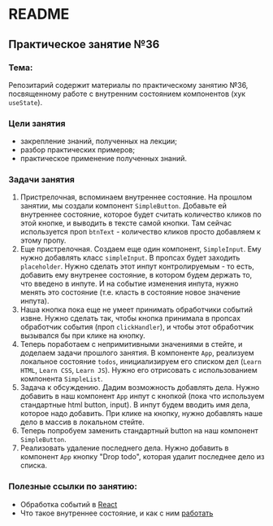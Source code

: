 # README

## Практическое занятие №36

### Тема:

Репозитарий содержит материалы по практическому занятию №36, посвященному работе с внутренним состоянием компонентов (хук `useState`).

### Цели занятия
- закрепление знаний, полученных на лекции;
- разбор практических примеров;
- практическое применение полученных знаний.

### Задачи занятия
1. Пристрелочная, вспоминаем внутреннее состояние. На прошлом занятии, мы создали компонент `SimpleButton`. Добавьте ей внутреннее состояние, которое будет считать количество кликов по этой кнопке, и выводить в тексте самой кнопки. Там сейчас используется проп `btnText` - количество кликов просто добавляем к этому пропу.
2. Еще пристрелочная. Создаем еще один компонент, `SimpleInput`. Ему нужно добавлять класс `simpleInput`. В пропсах будет заходить `placeholder`. Нужно сделать этот инпут контролируемым - то есть, добавить ему внутренее состояние, в котором будем держать то, что введено в инпуте. И на событие изменения инпута, нужно менять это состояние (т.е. класть в состояние новое значение инпута).
3. Наша кнопка пока еще не умеет принимать обработчики событий извне. Нужно сделать так, чтобы кнопка принимала в пропсах обработчик события (проп `clickHandler`), и чтобы этот обработчик вызывался бы при клике на кнопку.
4. Теперь поработаем с непримитивными значениями в стейте, и доделаем задачи прошлого занятия. В компоненте `App`, реализуем локальное состояние `todos`, инициализируем его списком дел (`Learn HTML`, `Learn CSS`, `Learn JS`). Нужно его отрисовать с использованием компонента `SimpleList`.
5. Задача к обсуждению. Дадим возможность добавлять дела. Нужно добавить в наш компонент `App` инпут с кнопкой (пока что используем стандартные html button, input). В инпут будем вводить имя дела, которое надо добавить. При клике на кнопку, нужно добавлять наше дело в массив в локальном стейте.
6. Теперь попробуем заменить стандартный button на наш компонент `SimpleButton`.
7. Реализовать удаление последнего дела. Нужно добавить в компонент `App` кнопку "Drop todo", которая удалит последнее дело из списка.

### Полезные ссылки по занятию:
 - Обработка событий в [React](https://react.dev/learn/responding-to-events)
 - Что такое внутреннее состояние, и как с ним [работать](https://react.dev/learn/state-a-components-memory)